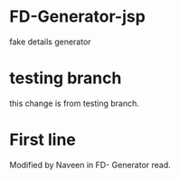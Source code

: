 # FD-Generator-jsp
fake details generator

# testing branch
this change is from testing branch.

# First line
Modified by Naveen in FD- Generator read.
